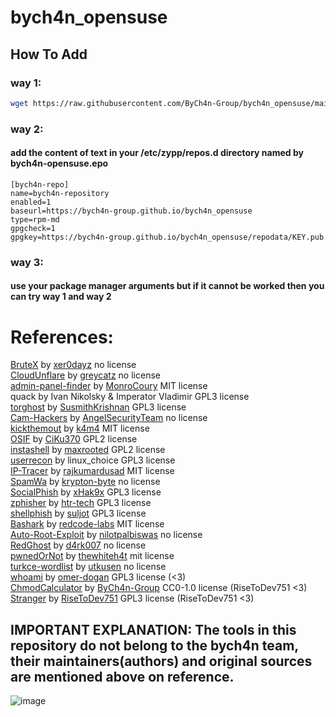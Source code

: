 # bych4n_opensuse
## How To Add

### way 1:
```bash
wget https://raw.githubusercontent.com/ByCh4n-Group/bych4n_opensuse/main/add-remove.sh && sudo bash add-remove.sh --add
```

### way 2:
#### add the content of text in your /etc/zypp/repos.d directory named by bych4n-opensuse.epo
```
[bych4n-repo]
name=bych4n-repository
enabled=1
baseurl=https://bych4n-group.github.io/bych4n_opensuse
type=rpm-md
gpgcheck=1
gpgkey=https://bych4n-group.github.io/bych4n_opensuse/repodata/KEY.pub
```
### way 3:
#### use your package manager arguments but if it cannot be worked then you can try way 1 and way 2

# References:
[BruteX](https://github.com/1N3/BruteX) by [xer0dayz](https://github.com/xer0dayz) no license
<br>
[CloudUnflare](https://github.com/greycatz/CloudUnflare) by [greycatz](https://github.com/greycatz) no license
<br>
[admin-panel-finder](https://github.com/MonroCoury/admin-panel-finder) by [MonroCoury](https://github.com/MonroCoury) MIT license
<br>
quack by Ivan Nikolsky & Imperator Vladimir GPL3 license
<br>
[torghost](https://github.com/SusmithKrishnan/torghost) by [SusmithKrishnan](https://github.com/SusmithKrishnan) GPL3 license
<br>
[Cam-Hackers](https://github.com/AngelSecurityTeam/Cam-Hackers) by [AngelSecurityTeam](https://github.com/AngelSecurityTeam) no license
<br>
[kickthemout](https://github.com/k4m4/kickthemout) by [k4m4](https://github.com/k4m4) MIT license
<br>
[OSIF](https://github.com/CiKu370/OSIF) by [CiKu370](https://github.com/CiKu370) GPL2 license
<br>
[instashell](https://github.com/maxrooted/instashell) by [maxrooted](https://github.com/maxrooted) GPL2 license
<br>
[userrecon](https://github.com/issamelferkh/userrecon) by linux_choice GPL3 license
<br>
[IP-Tracer](https://github.com/rajkumardusad/IP-Tracer) by [rajkumardusad](https://github.com/rajkumardusad) MIT license
<br>
[SpamWa](https://github.com/krypton-byte/SpamWa) by [krypton-byte](https://github.com/krypton-byte) no license
<br>
[SocialPhish](https://github.com/xHak9x/SocialPhish) by [xHak9x](https://github.com/xHak9x) GPL3 license
<br>
[zphisher](https://github.com/htr-tech/zphisher) by [htr-tech](https://github.com/htr-tech) GPL3 license
<br>
[shellphish](https://github.com/suljot/shellphish) by [suljot](https://github.com/suljot) GPL3 license
<br>
[Bashark](https://github.com/redcode-labs/Bashark) by [redcode-labs](https://github.com/redcode-labs) MIT license
<br>
[Auto-Root-Exploit](https://github.com/nilotpalbiswas/Auto-Root-Exploit) by [nilotpalbiswas](https://github.com/nilotpalbiswas) no license
<br>
[RedGhost](https://github.com/d4rk007/RedGhost) by [d4rk007](https://github.com/d4rk007) no license
<br>
[pwnedOrNot](https://github.com/thewhiteh4t/pwnedOrNot) by [thewhiteh4t](https://github.com/thewhiteh4t) mit license
<br>
[turkce-wordlist](https://github.com/utkusen/turkce-wordlist) by [utkusen](https://github.com/utkusen) no license
<br>
[whoami](https://github.com/omer-dogan/whoami) by [omer-dogan](https://github.com/omer-dogan) GPL3 license (<3)
<br>
[ChmodCalculator](https://github.com/ByCh4n-Group/ChmodCalculator) by [ByCh4n-Group](https://github.com/ByCh4n-Group) CC0-1.0 license (RiseToDev751 <3)
<br>
[Stranger](https://github.com/RiseToDev751/Stranger) by [RiseToDev751](https://github.com/RiseToDev751) GPL3 license  (RiseToDev751 <3)

## IMPORTANT EXPLANATION: The tools in this repository do not belong to the bych4n team, their maintainers(authors) and original sources are mentioned above on reference.

![image](https://user-images.githubusercontent.com/54551308/123280736-b3a49480-d511-11eb-9282-990144121d9c.png)
